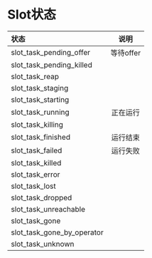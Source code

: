 # Slot状态

| 状态 | 说明 |
| :--- | :--: |
| slot_task_pending_offer | 等待offer |
| slot_task_pending_killed || 
| slot_task_reap | |
| slot_task_staging ||
| slot_task_starting ||
| slot_task_running | 正在运行|
| slot_task_killing ||
| slot_task_finished | 运行结束 |
| slot_task_failed | 运行失败 | 
| slot_task_killed ||
| slot_task_error || 
| slot_task_lost | |
| slot_task_dropped || 
| slot_task_unreachable ||
| slot_task_gone ||
| slot_task_gone_by_operator ||
| slot_task_unknown ||
